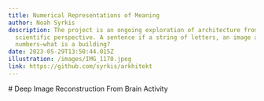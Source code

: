 ```yaml
---
title: Numerical Representations of Meaning
author: Noah Syrkis
description: The project is an ongoing exploration of architecture from a data
  scientific perspective. A sentence if a string of letters, an image a grid of
  numbers—what is a building?
date: 2023-05-29T13:50:44.015Z
illustration: /images/IMG_1170.jpeg
link: https://github.com/syrkis/arkhitekt
---
```

\# Deep Image Reconstruction From Brain Activity